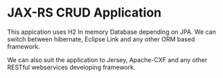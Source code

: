 JAX-RS CRUD Application
=================================


This appication uses H2 In memory Database depending on JPA. We can switch between hibernate, Eclipse Link and any other ORM based framework.

We can also suit the application to Jersey, Apache-CXF and any other RESTful webservices developing framework. 
